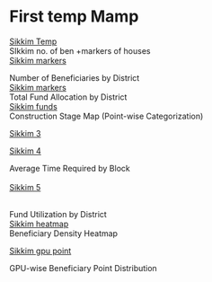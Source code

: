 <h1>First temp Mamp</h1>
<a href ="https://khushilohia.github.io/maps_sikkim_temp/1/index.html#9/27.6359/88.5761">Sikkim Temp</a>
<br>
SIkkim no. of ben +markers of houses<br>
<a href ="https://khushilohia.github.io/maps_sikkim_temp/gis_beneficiary_map/index.html">Sikkim markers</a>
<br>

Number of Beneficiaries by District<br>
<a href ="https://khushilohia.github.io/maps_sikkim_temp/qgis2web_2025_05_20-22_21_15_721488/index.html">Sikkim markers</a>
<br>
Total Fund Allocation by District<br>
<a href ="https://khushilohia.github.io/maps_sikkim_temp/qgis2web_2025_05_21-01_30_46_089405/index.html">Sikkim funds</a>
<br>
Construction Stage Map (Point-wise Categorization)<br>

<a href ="https://khushilohia.github.io/maps_sikkim_temp/qgis2web_2025_05_21-17_09_49_352449/index.html">Sikkim 3</a>
<br>

<a href ="https://khushilohia.github.io/maps_sikkim_temp/qgis2web_2025_05_21-18_50_11_475735/index.html">Sikkim 4</a>

Average Time Required by Block<br>
<br>
<a href ="https://khushilohia.github.io/maps_sikkim_temp/qgis2web_2025_05_21-18_50_33_817900/index.html">Sikkim 5</a>

<br>
Fund Utilization by District<br>
<a href ="https://khushilohia.github.io/maps_sikkim_temp/qgis2web_2025_05_21-20_16_23_611124/index.html">Sikkim heatmap</a>

<br>
Beneficiary Density Heatmap<br>

<a href ="https://khushilohia.github.io/maps_sikkim_temp/qgis2web_2025_05_21-21_25_53_950026/index.html">Sikkim gpu point</a>


GPU-wise Beneficiary Point Distribution<br>




